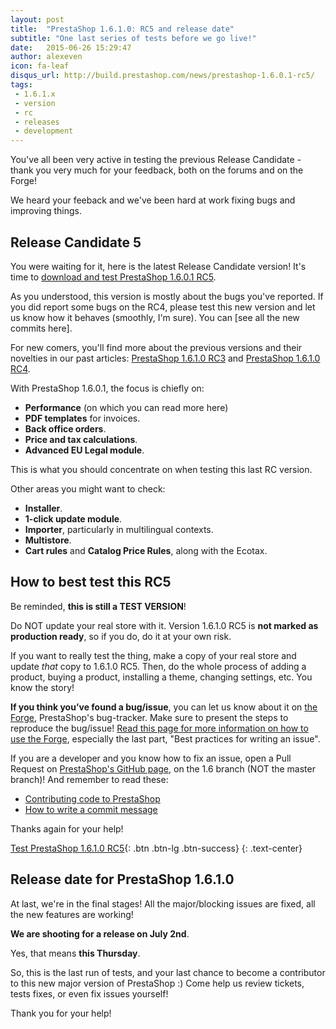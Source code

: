 ```yaml
---
layout: post
title:  "PrestaShop 1.6.1.0: RC5 and release date"
subtitle: "One last series of tests before we go live!"
date:   2015-06-26 15:29:47
author: alexeven
icon: fa-leaf
disqus_url: http://build.prestashop.com/news/prestashop-1.6.0.1-rc5/
tags:
 - 1.6.1.x
 - version
 - rc
 - releases
 - development
---
```


You've all been very active in testing the previous Release Candidate - thank you very much for your feedback, both on the forums and on the Forge!

We heard your feeback and we've been hard at work fixing bugs and improving things.


## Release Candidate 5

You were waiting for it, here is the latest Release Candidate version! It's time to [download and test PrestaShop 1.6.0.1 RC5](https://www.prestashop.com/download/old/prestashop_1.6.1.0-rc5.zip).

As you understood, this version is mostly about the bugs you've reported. If you did report some bugs on the RC4, please test this new version and let us know how it behaves (smoothly, I'm sure).
You can [see all the new commits here].

For new comers, you'll find more about the previous versions and their novelties in our past articles: [PrestaShop 1.6.1.0 RC3](http://build.prestashop.com/news/prestashop-1-6-1-0-rc3/) and [PrestaShop 1.6.1.0 RC4](http://build.prestashop.com/news/prestashop-1.6.1.0-rc4/).

With PrestaShop 1.6.0.1, the focus is chiefly on:

* **Performance** (on which you can read more here)
* **PDF templates** for invoices.
* **Back office orders**.
* **Price and tax calculations**.
* **Advanced EU Legal module**.

This is what you should concentrate on when testing this last RC version.

Other areas you might want to check:

* **Installer**.
* **1-click update module**.
* **Importer**, particularly in multilingual contexts.
* **Multistore**.
* **Cart rules** and **Catalog Price Rules**, along with the Ecotax.


## How to best test this RC5

Be reminded, **this is still a TEST VERSION**!

Do NOT update your real store with it. Version 1.6.1.0 RC5 is **not marked as production ready**, so if you do, do it at your own risk.

If you want to really test the thing, make a copy of your real store and update _that_ copy to 1.6.1.0 RC5. Then, do the whole process of adding a product, buying a product, installing a theme, changing settings, etc. You know the story!

**If you think you’ve found a bug/issue**, you can let us know about it on [the Forge](http://forge.prestashop.com/), PrestaShop's bug-tracker. Make sure to present the steps to reproduce the bug/issue! [Read this page for more information on how to use the Forge](http://doc.prestashop.com/display/PS16/How+to+use+the+Forge+to+contribute+to+PrestaShop), especially the last part, "Best practices for writing an issue".

If you are a developer and you know how to fix an issue, open a Pull Request on [PrestaShop's GitHub page](https://github.com/prestashop/prestashop), on the 1.6 branch (NOT the master branch)! And remember to read these:

* [Contributing code to PrestaShop](http://doc.prestashop.com/display/PS16/Contributing+code+to+PrestaShop)
* [How to write a commit message](http://doc.prestashop.com/display/PS16/How+to+write+a+commit+message)

Thanks again for your help!

[Test PrestaShop 1.6.1.0 RC5](https://www.prestashop.com/download/old/prestashop_1.6.1.0-rc5.zip){: .btn .btn-lg .btn-success}
{: .text-center}

## Release date for PrestaShop 1.6.1.0

At last, we're in the final stages! All the major/blocking issues are fixed, all the new features are working!

**We are shooting for a release on July 2nd**.

Yes, that means **this Thursday**.

So, this is the last run of tests, and your last chance to become a contributor to this new major version of PrestaShop :) Come help us review tickets, tests fixes, or even fix issues yourself!

Thank you for your help!
